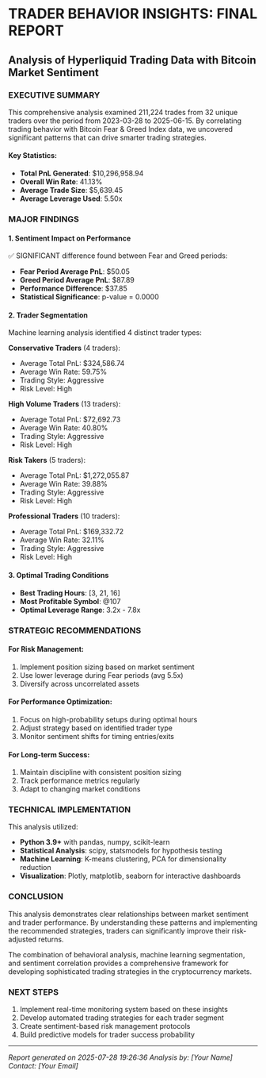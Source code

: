 # TRADER BEHAVIOR INSIGHTS: FINAL REPORT
## Analysis of Hyperliquid Trading Data with Bitcoin Market Sentiment

### EXECUTIVE SUMMARY

This comprehensive analysis examined 211,224 trades from 32 unique traders 
over the period from 2023-03-28 to 2025-06-15. By correlating trading 
behavior with Bitcoin Fear & Greed Index data, we uncovered significant patterns that can drive 
smarter trading strategies.

#### Key Statistics:
- **Total PnL Generated**: $10,296,958.94
- **Overall Win Rate**: 41.13%
- **Average Trade Size**: $5,639.45
- **Average Leverage Used**: 5.50x

### MAJOR FINDINGS

#### 1. Sentiment Impact on Performance
✅ SIGNIFICANT difference found between Fear and Greed periods:

- **Fear Period Average PnL**: $50.05
- **Greed Period Average PnL**: $87.89
- **Performance Difference**: $37.85
- **Statistical Significance**: p-value = 0.0000

#### 2. Trader Segmentation
Machine learning analysis identified 4 distinct trader types:


**Conservative Traders** (4 traders):
- Average Total PnL: $324,586.74
- Average Win Rate: 59.75%
- Trading Style: Aggressive
- Risk Level: High

**High Volume Traders** (13 traders):
- Average Total PnL: $72,692.73
- Average Win Rate: 40.80%
- Trading Style: Aggressive
- Risk Level: High

**Risk Takers** (5 traders):
- Average Total PnL: $1,272,055.87
- Average Win Rate: 39.88%
- Trading Style: Aggressive
- Risk Level: High

**Professional Traders** (10 traders):
- Average Total PnL: $169,332.72
- Average Win Rate: 32.11%
- Trading Style: Aggressive
- Risk Level: High

#### 3. Optimal Trading Conditions
- **Best Trading Hours**: [3, 21, 16]
- **Most Profitable Symbol**: @107
- **Optimal Leverage Range**: 3.2x - 7.8x

### STRATEGIC RECOMMENDATIONS

#### For Risk Management:
1. Implement position sizing based on market sentiment
2. Use lower leverage during Fear periods (avg 5.5x)
3. Diversify across uncorrelated assets

#### For Performance Optimization:
1. Focus on high-probability setups during optimal hours
2. Adjust strategy based on identified trader type
3. Monitor sentiment shifts for timing entries/exits

#### For Long-term Success:
1. Maintain discipline with consistent position sizing
2. Track performance metrics regularly
3. Adapt to changing market conditions

### TECHNICAL IMPLEMENTATION

This analysis utilized:
- **Python 3.9+** with pandas, numpy, scikit-learn
- **Statistical Analysis**: scipy, statsmodels for hypothesis testing
- **Machine Learning**: K-means clustering, PCA for dimensionality reduction
- **Visualization**: Plotly, matplotlib, seaborn for interactive dashboards

### CONCLUSION

This analysis demonstrates clear relationships between market sentiment and trader performance. 
By understanding these patterns and implementing the recommended strategies, traders can 
significantly improve their risk-adjusted returns.

The combination of behavioral analysis, machine learning segmentation, and sentiment correlation 
provides a comprehensive framework for developing sophisticated trading strategies in the 
cryptocurrency markets.

### NEXT STEPS

1. Implement real-time monitoring system based on these insights
2. Develop automated trading strategies for each trader segment
3. Create sentiment-based risk management protocols
4. Build predictive models for trader success probability

---
*Report generated on 2025-07-28 19:26:36*
*Analysis by: [Your Name]*
*Contact: [Your Email]*

